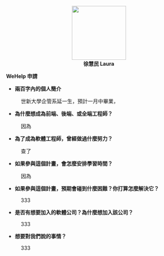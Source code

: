 <html>
<head>
</head>
<body>
<p style="text-align: center;"><strong><img style="display: block; margin-left: auto; margin-right: auto;" src="https://avatars.githubusercontent.com/u/95296454?v=4" alt="" width="147" height="147" /> 徐慧民 Laura</strong></p>
<p><strong>WeHelp 申請</strong></p>
<ul>
<li><strong>兩百字內的個人簡介</strong></li>
</ul>
<p style="padding-left: 40px;">世新大學企管系延一生，預計一月中畢業，</p>
<ul>
<li><strong>為什麼想成為前端、後端、或全端工程師？</strong></li>
</ul>
<p style="padding-left: 40px;">因為</p>
<ul>
<li><strong>為了成為軟體工程師，曾經做過什麼努力？</strong></li>
</ul>
<p style="padding-left: 40px;">查了</p>
<ul>
<li><strong>如果參與這個計畫，會怎麼安排學習時間？</strong></li>
</ul>
<p style="padding-left: 40px;">因為</p>
<ul>
<li><strong>如果參與這個計畫，預期會碰到什麼困難？你打算怎麼解決它？</strong></li>
</ul>
<p style="padding-left: 40px;">333</p>
<ul>
<li><strong>是否有想要加入的軟體公司？為什麼想加入該公司？</strong></li>
</ul>
<p style="padding-left: 40px;">333</p>
<ul>
<li><strong>想要對我們說的事情？</strong></li>
</ul>
<p style="padding-left: 40px;">333</p>
</body>
